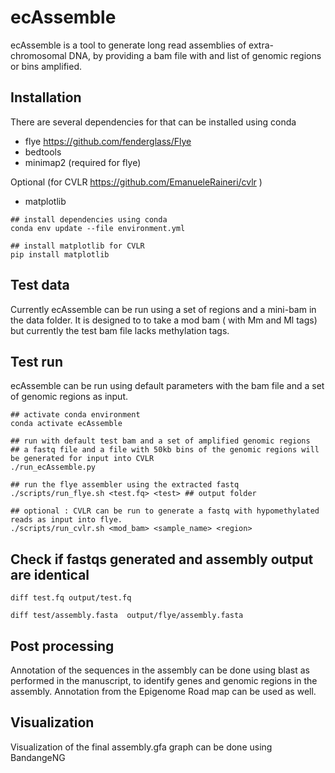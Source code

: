 # ecAssemble
ecAssemble is a tool to generate long read assemblies of extra-chromosomal DNA, by providing a bam file with and list of genomic regions or bins amplified.

## Installation 
There are several dependencies for that can be installed using conda 
- flye <https://github.com/fenderglass/Flye> 
- bedtools 
- minimap2 (required for flye)

Optional (for CVLR <https://github.com/EmanueleRaineri/cvlr> ) 
- matplotlib 

```
## install dependencies using conda 
conda env update --file environment.yml

## install matplotlib for CVLR
pip install matplotlib

```

## Test data 
Currently ecAssemble can be run using a set of regions and a mini-bam in the data folder. It is designed to to take a mod bam ( with Mm and Ml tags) but currently the test bam file lacks methylation tags. 

## Test run
ecAssemble can be run using default parameters with the bam file and a set of genomic regions as input. 
```
## activate conda environment
conda activate ecAssemble

## run with default test bam and a set of amplified genomic regions
## a fastq file and a file with 50kb bins of the genomic regions will be generated for input into CVLR 
./run_ecAssemble.py 

## run the flye assembler using the extracted fastq
./scripts/run_flye.sh <test.fq> <test> ## output folder

## optional : CVLR can be run to generate a fastq with hypomethylated reads as input into flye.
./scripts/run_cvlr.sh <mod_bam> <sample_name> <region>
```

## Check if fastqs generated and assembly output are identical

```
diff test.fq output/test.fq

diff test/assembly.fasta  output/flye/assembly.fasta
```


## Post processing
Annotation of the sequences in the assembly can be done using blast as performed in the manuscript, to identify genes and genomic regions in the assembly. Annotation from the Epigenome Road map can be used as well. 

## Visualization
Visualization of the final assembly.gfa graph can be done using BandangeNG

